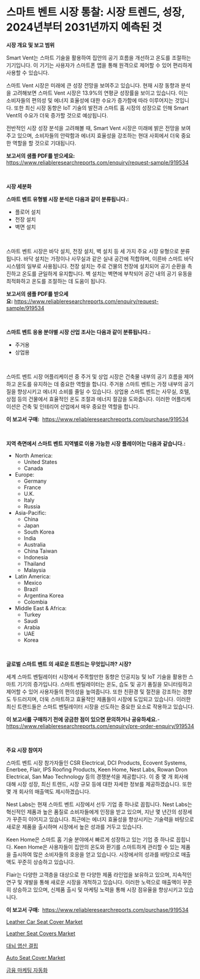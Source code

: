 <p><h1>스마트 벤트 시장 통찰: 시장 트렌드, 성장, 2024년부터 2031년까지 예측된 것</h1></p><p><strong>시장 개요 및 보고 범위</strong></p>
<p><p>Smart Vent는 스마트 기술을 활용하여 집안의 공기 흐름을 개선하고 온도를 조절하는 기기입니다. 이 기기는 사용자가 스마트폰 앱을 통해 원격으로 제어할 수 있어 편리하게 사용할 수 있습니다.</p><p>스마트 Vent 시장은 미래에 큰 성장 전망을 보여주고 있습니다. 현재 시장 동향과 분석을 고려해보면 스마트 Vent 시장은 13.9%의 연평균 성장률을 보이고 있습니다. 이는 소비자들의 편의성 및 에너지 효율성에 대한 수요가 증가함에 따라 이루어지는 것입니다. 또한 최신 시장 동향은 IoT 기술의 발전과 스마트 홈 시장의 성장으로 인해 Smart Vent의 수요가 더욱 증가할 것으로 예상됩니다.</p><p>전반적인 시장 성장 분석을 고려해볼 때, Smart Vent 시장은 미래에 밝은 전망을 보여주고 있으며, 소비자들의 안락함과 에너지 효율성을 강조하는 현대 사회에서 더욱 중요한 역할을 할 것으로 기대됩니다.</p></p>
<p><strong>보고서의 샘플 PDF를 받으세요:</strong> <a href="https://www.reliableresearchreports.com/enquiry/request-sample/919534">https://www.reliableresearchreports.com/enquiry/request-sample/919534</a></p>
<p>&nbsp;</p>
<p><strong>시장 세분화</strong></p>
<p><strong>스마트 벤트 유형별 시장 분석은 다음과 같이 분류됩니다.:</strong></p>
<p><ul><li>플로어 설치</li><li>천장 설치</li><li>벽면 설치</li></ul></p>
<p>&nbsp;</p>
<p><p>스마트 벤트 시장은 바닥 설치, 천장 설치, 벽 설치 등 세 가지 주요 시장 유형으로 분류됩니다. 바닥 설치는 가정이나 사무실과 같은 실내 공간에 적합하며, 이른바 스마트 바닥 시스템의 일부로 사용됩니다. 천장 설치는 주로 건물의 천장에 설치되어 공기 순환을 촉진하고 온도를 균일하게 유지합니다. 벽 설치는 벽면에 부착되어 공간 내의 공기 유동을 최적화하고 온도를 조절하는 데 도움이 됩니다.</p></p>
<p><strong>보고서의 샘플 PDF를 받으세요:</strong>&nbsp;<a href="https://www.reliableresearchreports.com/enquiry/request-sample/919534">https://www.reliableresearchreports.com/enquiry/request-sample/919534</a></p>
<p>&nbsp;</p>
<p><strong> 스마트 벤트 응용 분야별 시장 산업 조사는 다음과 같이 분류됩니다.:</strong></p>
<p><ul><li>주거용</li><li>상업용</li></ul></p>
<p>&nbsp;</p>
<p><p>스마트 벤트 시장 어플리케이션 중 주거 및 상업 시장은 건축물 내부의 공기 흐름을 제어하고 온도를 유지하는 데 중요한 역할을 합니다. 주거용 스마트 벤트는 가정 내부의 공기 질을 향상시키고 에너지 소비를 줄일 수 있습니다. 상업용 스마트 벤트는 사무실, 호텔, 상점 등의 건물에서 효율적인 온도 조절과 에너지 절감을 도와줍니다. 이러한 어플리케이션은 건축 및 인테리어 산업에서 매우 중요한 역할을 합니다.</p></p>
<p><strong>이 보고서 구매:</strong>&nbsp; <a href="https://www.reliableresearchreports.com/purchase/919534">https://www.reliableresearchreports.com/purchase/919534</a></p>
<p>&nbsp;</p>
<p><strong>지역 측면에서 스마트 벤트 지역별로 이용 가능한 시장 플레이어는 다음과 같습니다.:</strong></p>
<p><ul>
    <li>
        North America:
        <ul>
            <li>United States</li>
            <li>Canada</li>
        </ul>
    </li>
    <li>
        Europe:
        <ul>
            <li>Germany</li>
            <li>France</li>
            <li>U.K.</li>
            <li>Italy</li>
            <li>Russia</li>
        </ul>
    </li>
    <li>
        Asia-Pacific:
        <ul>
            <li>China</li>
            <li>Japan</li>
            <li>South Korea</li>
            <li>India</li>
            <li>Australia</li>
            <li>China Taiwan</li>
            <li>Indonesia</li>
            <li>Thailand</li>
            <li>Malaysia</li>
        </ul>
    </li>
    <li>
        Latin America:
        <ul>
            <li>Mexico</li>
            <li>Brazil</li>
            <li>Argentina Korea</li>
            <li>Colombia</li>
        </ul>
    </li>
    <li>
        Middle East & Africa:
        <ul>
            <li>Turkey</li>
            <li>Saudi</li>
            <li>Arabia</li>
            <li>UAE</li>
            <li>Korea</li>
        </ul>
    </li>
    </ul></p>
<p>&nbsp;</p>
<p><strong>글로벌 스마트 벤트 의 새로운 트렌드는 무엇입니까? 시장?</strong></p>
<p><p>세계 스마트 벤틸레이터 시장에서 주목할만한 동향은 인공지능 및 IoT 기술을 활용한 스마트 기기의 증가입니다. 스마트 벤틸레이터는 온도, 습도 및 공기 품질을 모니터링하고 제어할 수 있어 사용자들의 편의성을 높여줍니다. 또한 친환경 및 절전을 강조하는 경향도 두드러지며, 더욱 스마트하고 효율적인 제품들이 시장에 도입되고 있습니다. 이러한 최신 트랜드들은 스마트 벤틸레이터 시장을 선도하는 중요한 요소로 작용하고 있습니다.</p></p>
<p><strong>이 보고서를 구매하기 전에 궁금한 점이 있으면 문의하거나 공유하세요.</strong>- <a href="https://www.reliableresearchreports.com/enquiry/pre-order-enquiry/919534">https://www.reliableresearchreports.com/enquiry/pre-order-enquiry/919534</a></p>
<p>&nbsp;</p>
<p><strong>주요 시장 참여자</strong></p>
<p><p>스마트 벤트 시장 참가자들인 CSR Electrical, DCI Products, Ecovent Systems, Enerbee, Flair, IPS Roofing Products, Keen Home, Nest Labs, Rowan Dron Electrical, San Mao Technology 등의 경쟁분석을 제공합니다. 이 중 몇 개 회사에 대해 시장 성장, 최신 트렌드, 시장 규모 등에 대한 자세한 정보를 제공하겠습니다. 또한 몇 개 회사의 매출액도 제시하겠습니다.</p><p>Nest Labs는 현재 스마트 벤트 시장에서 선두 기업 중 하나로 꼽힙니다. Nest Labs는 혁신적인 제품과 높은 품질로 소비자들에게 인정을 받고 있으며, 지난 몇 년간의 성장세가 꾸준히 이어지고 있습니다. 최근에는 에너지 효율성을 향상시키는 기술력을 바탕으로 새로운 제품을 출시하며 시장에서 높은 성과를 거두고 있습니다.</p><p>Keen Home은 스마트 홈 기술 분야에서 빠르게 성장하고 있는 기업 중 하나로 꼽힙니다. Keen Home은 사용자들이 집안의 온도와 환기를 스마트하게 관리할 수 있는 제품을 출시하여 많은 소비자들의 호응을 얻고 있습니다. 시장에서의 성과를 바탕으로 매출액도 꾸준히 상승하고 있습니다.</p><p>Flair는 다양한 고객층을 대상으로 한 다양한 제품 라인업을 보유하고 있으며, 지속적인 연구 및 개발을 통해 새로운 시장을 개척하고 있습니다. 이러한 노력으로 매출액이 꾸준히 상승하고 있으며, 신제품 출시 및 마케팅 노력을 통해 시장 점유율을 향상시키고 있습니다.</p></p>
<p><strong>이 보고서 구매:</strong>&nbsp;&nbsp;<a href="https://www.reliableresearchreports.com/purchase/919534">https://www.reliableresearchreports.com/purchase/919534</a></p>
<p><p><a href="https://github.com/gamblestampleyjenny50m5sl6/Market-Research-Report-List-1/blob/main/leather-car-seat-cover-market.md">Leather Car Seat Cover Market</a></p><p><a href="https://github.com/wwwkeltoum/Market-Research-Report-List-2/blob/main/leather-seat-covers-market.md">Leather Seat Covers Market</a></p><p><a href="https://github.com/sougarounis/Market-Research-Report-List-2/blob/main/4909648182940.md">대뇌 엽산 결핍</a></p><p><a href="https://github.com/joannesouthgate/Market-Research-Report-List-2/blob/main/auto-seat-cover-market.md">Auto Seat Cover Market</a></p><p><a href="https://github.com/laholand/Market-Research-Report-List-2/blob/main/7284010182939.md">금융 마케팅 자동화</a></p></p>
